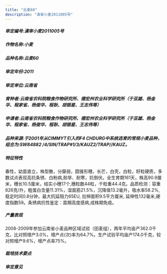 ```yaml
---
title: "云麦60"
description: "滇审小麦2011005号"
---
```

##### 审定编号:滇审小麦2011005号

##### 作物名称:小麦

##### 品种名称:云麦60

##### 审定年份:2011

##### 审定单位:云南省

##### 育种者:云南省农科院粮食作物研究所、德宏州农业科学研究所（于亚雄、杨金华、程家省、杨俊华、程耿、胡银星、王志伟等）

##### 申请者:云南省农科院粮食作物研究所、德宏州农业科学研究所（于亚雄、杨金华、程家省、杨俊华、程耿、胡银星、王志伟等）

##### 品种来源:于2001年从CIMMYT引入的F4 CHDURG中系统选育的常规小麦品种，组合为:SW8488*2 /4/SIN/TRAP#1/3/KAUZ*2/TRAP//KAUZ。

##### 特征特性
春性，幼苗直立，株型散，分蘖弱，圆锥形穗，长芒，白壳，白粒，籽粒硬质，多数试点表现高抗条锈、白粉病,耐旱、耐寒，抗倒伏。全生育期161天，株高90.9厘米，穗长10.5厘米，结实小穗17个,穗粒数44粒，千粒重44.4克。品质检测：容重826克/升，粗蛋白含量11.31%，湿面筋21.5%，沉降值13.2毫升，吸水率58.2%,稳定时间0.8分钟，最大抗延阻力65EU, 拉伸面积9.5平方厘米, 延伸性132毫米,硬度指数59。条锈病抗性鉴定：苗期高度感病,成株期免疫。

##### 产量表现
2008-2009年参加云南省小麦品种区域试验（田麦组），两年平均亩产362.0千克，比对照增产3.0%，增产点(次)率为64.7%。生产试验平均亩产174.0千克，较对照增产9.6%，增产点率75%。

##### 栽培技术要点


##### 审定意见


